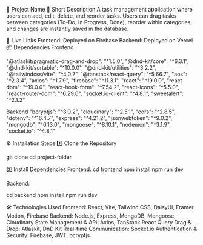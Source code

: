 🚀 Project Name
🔹 Short Description
A task management application where users can add, edit, delete, and reorder tasks. Users can drag tasks between categories (To-Do, In Progress, Done), reorder within categories, and changes are instantly saved in the database.

🔗 Live Links
Frontend: Deployed on Firebase
Backend: Deployed on Vercel
📦 Dependencies
Frontend



"@atlaskit/pragmatic-drag-and-drop": "^1.5.0",
"@dnd-kit/core": "^6.3.1",
"@dnd-kit/sortable": "^10.0.0",
"@dnd-kit/utilities": "^3.2.2",
"@tailwindcss/vite": "^4.0.7",
"@tanstack/react-query": "^5.66.7",
"aos": "^2.3.4",
"axios": "^1.7.9",
"firebase": "^11.3.1",
"react": "^19.0.0",
"react-dom": "^19.0.0",
"react-hook-form": "^7.54.2",
"react-icons": "^5.5.0",
"react-router-dom": "^6.29.0",
"socket.io-client": "^4.8.1",
"sweetalert": "^2.1.2"


Backend
"bcryptjs": "^3.0.2",
"cloudinary": "^2.5.1",
"cors": "^2.8.5",
"dotenv": "^16.4.7",
"express": "^4.21.2",
"jsonwebtoken": "^9.0.2",
"mongodb": "^6.13.0",
"mongoose": "^8.10.1",
"nodemon": "^3.1.9",
"socket.io": "^4.8.1"


⚙️ Installation Steps
1️⃣ Clone the Repository


git clone <repo-url>
cd project-folder




2️⃣ Install Dependencies
Frontend:
cd frontend
npm install
npm run dev

Backend:

cd backend
npm install
npm run dev

🛠️ Technologies Used
Frontend: React, Vite, Tailwind CSS, DaisyUI, Framer Motion, Firebase
Backend: Node.js, Express, MongoDB, Mongoose, Cloudinary
State Management & API: Axios, TanStack React Query
Drag & Drop: Atlaskit, DnD Kit
Real-time Communication: Socket.io
Authentication & Security: Firebase, JWT, bcryptjs